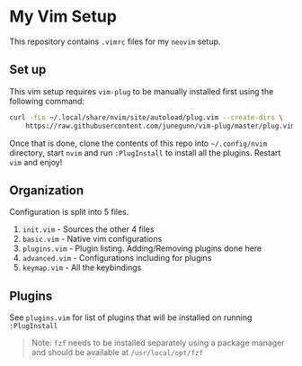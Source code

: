 # My Vim Setup
This repository contains `.vimrc` files for my `neovim` setup.


## Set up

This vim setup requires `vim-plug` to be manually installed first using the
following command:

```bash
curl -fLo ~/.local/share/nvim/site/autoload/plug.vim --create-dirs \
    https://raw.githubusercontent.com/junegunn/vim-plug/master/plug.vim
```

Once that is done, clone the contents of this repo into `~/.config/nvim` directory, start `nvim` and run `:PlugInstall` to install all the plugins. Restart `vim` and enjoy!


## Organization

Configuration is split into 5 files.

1. `init.vim`     - Sources the other 4 files
2. `basic.vim`    - Native vim configurations
3. `plugins.vim`  - Plugin listing. Adding/Removing plugins done here
4. `advanced.vim` - Configurations including for plugins
5. `keymap.vim`   - All the keybindings


## Plugins
See `plugins.vim` for list of plugins that will be installed on running `:PlugInstall`

> Note: `fzf` needs to be installed separately using a package manager and should be available at `/usr/local/opt/fzf`

